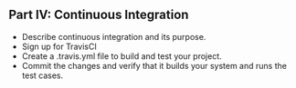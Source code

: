 ## Part IV: **Continuous Integration**



- Describe continuous integration and its purpose.
- Sign up for TravisCI
- Create a .travis.yml file to build and test your project.
- Commit the changes and verify that it builds your system and runs the test cases.